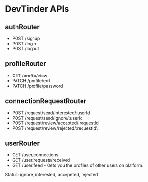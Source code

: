 # DevTinder APIs

## authRouter
- POST /signup
- POST /login
- POST /logout 

## profileRouter
- GET /profile/view
- PATCH /profile/edit
- PATCH /profile/password

## connectionRequestRouter
- POST /request/send/interested/:userId
- POST /request/send/ignore/:userId
- POST /request/review/accepted/:requestId
- POST /request/review/rejected/:requestId\

## userRouter
- GET /user/connections
- GET /user/requests/received
- GET /user/feed - Gets you the profiles of other users on platform.

Status: ignore, interested, accepeted, rejected